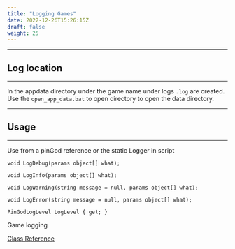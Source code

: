 ```yaml
---
title: "Logging Games"
date: 2022-12-26T15:26:15Z
draft: false
weight: 25
---
```


---
## Log location
---

In the appdata directory under the game name under logs `.log` are created. Use the `open_app_data.bat` to open directory to open the data directory.

---
## Usage
---

Use from a pinGod reference or the static Logger in script

```
void LogDebug(params object[] what);

void LogInfo(params object[] what);
	
void LogWarning(string message = null, params object[] what);

void LogError(string message = null, params object[] what);

PinGodLogLevel LogLevel { get; }
```

Game logging

[Class Reference](/pingod-addons/html/interfaceIPinballLogger.html)

